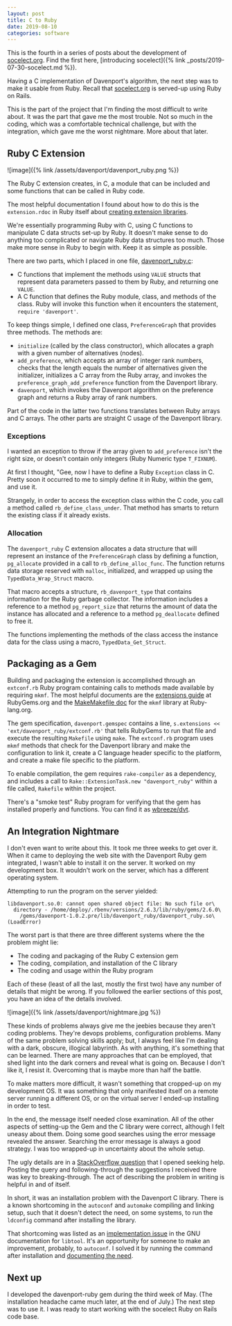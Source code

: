 ```yaml
---
layout: post
title: C to Ruby
date: 2019-08-10
categories: software
---
```


This is the fourth in a series of posts about the development of
[socelect.org](https://socelect.org). Find the first here,
[introducing socelect]({% link _posts/2019-07-30-socelect.md %}).

Having a C implementation of Davenport's algorithm, the next step was to
make it usable from Ruby. Recall that
[socelect.org](https://socelect.org)
is served-up using Ruby on Rails.

This is the part of the project that I'm finding the most difficult to write
about. It was the part that gave me the most trouble. Not so much in the
coding, which was a comfortable technical challenge, but with the integration,
which gave me the worst nightmare. More about that later.

## Ruby C Extension

![image]({% link /assets/davenport/davenport_ruby.png %})

The Ruby C extension creates, in C, a module that can be included
and some functions that can be called in Ruby code.

The most helpful documentation I found about how to do this is
the `extension.rdoc` in Ruby itself about [creating extension
libraries](https://docs.ruby-lang.org/en/trunk/extension_rdoc.html).

We're essentially programming Ruby with C, using C functions to manipulate C
data structs set-up by Ruby. It doesn't make sense to do anything too
complicated or navigate Ruby data structures too much. Those make more sense in
Ruby to begin with. Keep it as simple as possible.

There are two parts, which I placed in one file,
[davenport_ruby.c](https://github.com/wbreeze/davenport-ruby/blob/master/ext/davenport_ruby/davenport_ruby.c):
- C functions that implement the methods using `VALUE` structs that represent
data parameters passed to them by Ruby, and returning one `VALUE`.
- A C function that defines the Ruby module, class, and methods of the class.
Ruby will invoke this function when it encounters the statement,
`require 'davenport'`.

To keep things simple, I defined one class, `PreferenceGraph` that provides
three methods. The methods are:
- `initialize` (called by the class constructor), which allocates a graph
with a given number of alternatives (nodes).
- `add_preference`, which accepts an array of integer rank numbers,
checks that the length equals the number of alternatives given the
initializer, initializes a C array from the Ruby array, and invokes
the `preference_graph_add_preference` function from the Davenport library.
- `davenport`, which invokes the Davenport algorithm on the preference graph
and returns a Ruby array of rank numbers.

Part of the code in the latter two functions translates between Ruby arrays
and C arrays. The other parts are straight C usage of the Davenport library.

### Exceptions

I wanted an exception to throw if the array given to `add_preference` isn't
the right size, or doesn't contain only integers (Ruby Numeric type `T_FIXNUM`).

At first I thought, "Gee, now I have to define a Ruby `Exception` class
in C. Pretty soon it occurred to me to simply define it in Ruby, within the
gem, and use it.

Strangely, in order to access the exception class within the C code, you
call a method called `rb_define_class_under`. That method has smarts to
return the existing class if it already exists.

### Allocation

The `davenport_ruby` C extension allocates a data structure that will
represent an instance of the `PreferenceGraph` class
by defining a function, `pg_allocate` provided in a call to
`rb_define_alloc_func`. The function
returns data storage reserved with `malloc`, initialized, and wrapped up using
the `TypedData_Wrap_Struct` macro.

That macro accepts a structure, `rb_davenport_type` that contains
information for the Ruby garbage collector. The information includes
a reference to a method `pg_report_size` that returns
the amount of data the instance has allocated and a reference to
a method `pg_deallocate` defined to free it.

The functions implementing the methods of the class access the instance data
for the class using a macro, `TypedData_Get_Struct`.

## Packaging as a Gem


Building and packaging the extension is accomplished through
an `extconf.rb` Ruby program containing calls to methods made available by
requiring `mkmf`. The most helpful documents are the
[extensions guide](https://guides.rubygems.org/gems-with-extensions/)
at RubyGems.org and the
[MakeMakefile doc](https://docs.ruby-lang.org/en/trunk/MakeMakefile.html)
for the `mkmf` library at Ruby-lang.org.

The gem specification, `davenport.gemspec` contains a line,
`s.extensions << 'ext/davenport_ruby/extconf.rb'`
that tells RubyGems to run that file and
execute the resulting `Makefile` using `make`.  The `extconf.rb` program uses
`mkmf` methods that check for the Davenport library and make the configuration
to link it, create a C language header specific to the platform, and create a
make file specific to the platform.

To enable compilation, the gem requires `rake-compiler` as a dependency,
and includes a call to `Rake::ExtensionTask.new "davenport_ruby"`
within a file called, `Rakefile` within the project.

There's a "smoke test" Ruby program for verifying that the gem has
installed properly and functions. You can find it as
[wbreeze/dvt](https://github.com/wbreeze/dvt).

## An Integration Nightmare

I don't even want to write about this. It took me three weeks to get over it.
When it came to deploying the web site with the Davenport Ruby gem
integrated, I wasn't able to install it on the server. It worked on my
development box. It wouldn't work on the server, which has a different
operating system.

Attempting to run the program on the server yielded:

```
libdavenport.so.0: cannot open shared object file: No such file or\
  directory - /home/deploy/.rbenv/versions/2.6.3/lib/ruby/gems/2.6.0\
    /gems/davenport-1.0.2.pre/lib/davenport_ruby/davenport_ruby.so\
(LoadError)
```

The worst part is that there are three different systems where the the
problem might lie:

- The coding and packaging of the Ruby C extension gem
- The coding, compilation, and installation of the C library
- The coding and usage within the Ruby program

Each of these (least of all the last, mostly the first two) have any number
of details that might be wrong. If you followed the earlier sections of
this post, you have an idea of the details involved.

![image]({% link /assets/davenport/nightmare.jpg %})

These kinds of problems always give me the jeebies because they aren't
coding problems. They're devops problems, configuration problems.
Many of the same problem solving skills apply; but, I always feel like
I'm dealing with a dark, obscure, illogical labyrinth. As with anything,
it's something that can be learned. There are many approaches that can
be employed, that shed light into the dark corners and reveal what is going
on. Because I don't like it, I resist it. Overcoming that is maybe more than
half the battle.

To make matters more difficult, it wasn't something that cropped-up on my
development OS. It was something that only manifested itself on a remote
server running a different OS, or on the virtual server I ended-up installing
in order to test.

In the end, the message itself needed close examination. All of the other
aspects of setting-up the Gem and the C library were correct, although
I felt uneasy about them. Doing some good searches using the error message
revealed the answer. Searching the error message is always
a good strategy. I was too wrapped-up in uncertainty about the whole setup.

The ugly details are in a
[StackOverflow question](https://stackoverflow.com/q/57207572/608359)
that I opened seeking help.
Posting the query and following-through the suggestions I received there
was key to breaking-through. The act of describing the problem in writing
is helpful in and of itself.

In short, it was an installation problem with the Davenport C library.
There is a known shortcoming in the `autoconf` and `automake` compiling
and linking setup, such that it doesn't detect the need, on some systems,
to run the `ldconfig` command after installing the library.

That shortcoming was listed as an [implementation
issue](https://www.gnu.org/software/libtool/manual/libtool.html#Issues)
in the GNU documentation for `libtool`. It's an opportunity for someone
to make an improvement, probably, to `autoconf`. I solved it by running
the command after installation and [documenting the
need](https://github.com/wbreeze/davenport/pull/18/files).

## Next up

I developed the davenport-ruby gem during the third week of May.
(The installation headache came much later, at the end of July.)
The next step
was to use it. I was ready to start working with the socelect Ruby on Rails
code base.

